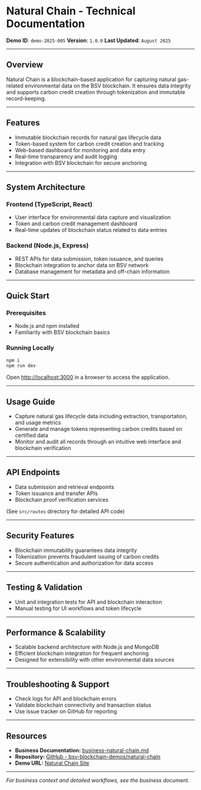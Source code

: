 # Natural Chain - Technical Documentation

**Demo ID**: `demo-2025-005`
**Version**: `1.0.0`
**Last Updated**: `August 2025`

---

## Overview

Natural Chain is a blockchain-based application for capturing natural gas-related environmental data on the BSV blockchain. It ensures data integrity and supports carbon credit creation through tokenization and immutable record-keeping.

---

## Features

- Immutable blockchain records for natural gas lifecycle data
- Token-based system for carbon credit creation and tracking
- Web-based dashboard for monitoring and data entry
- Real-time transparency and audit logging
- Integration with BSV blockchain for secure anchoring

---

## System Architecture

### Frontend (TypeScript, React)

- User interface for environmental data capture and visualization
- Token and carbon credit management dashboard
- Real-time updates of blockchain status related to data entries

### Backend (Node.js, Express)

- REST APIs for data submission, token issuance, and queries
- Blockchain integration to anchor data on BSV network
- Database management for metadata and off-chain information

---

## Quick Start

### Prerequisites

- Node.js and npm installed
- Familiarity with BSV blockchain basics

### Running Locally
```bash
npm i
npm run dev
```
Open [http://localhost:3000](http://localhost:3000) in a browser to access the application.

---

## Usage Guide

- Capture natural gas lifecycle data including extraction, transportation, and usage metrics
- Generate and manage tokens representing carbon credits based on certified data
- Monitor and audit all records through an intuitive web interface and blockchain verification

---

## API Endpoints

- Data submission and retrieval endpoints
- Token issuance and transfer APIs
- Blockchain proof verification services

(See `src/routes` directory for detailed API code)

---

## Security Features

- Blockchain immutability guarantees data integrity
- Tokenization prevents fraudulent issuing of carbon credits
- Secure authentication and authorization for data access

---

## Testing & Validation

- Unit and integration tests for API and blockchain interaction
- Manual testing for UI workflows and token lifecycle

---

## Performance & Scalability

- Scalable backend architecture with Node.js and MongoDB
- Efficient blockchain integration for frequent anchoring
- Designed for extensibility with other environmental data sources

---

## Troubleshooting & Support

- Check logs for API and blockchain errors
- Validate blockchain connectivity and transaction status
- Use issue tracker on GitHub for reporting

---

## Resources


- **Business Documentation:** [business-natural-chain.md](business-natural-chain.md)
- **Repository:** [GitHub - bsv-blockchain-demos/natural-chain](https://github.com/bsv-blockchain-demos/natural-chain)
- **Demo URL:** [Natural Chain Site](https://natural-chain.vercel.app)

---

*For business context and detailed workflows, see the business document.*
